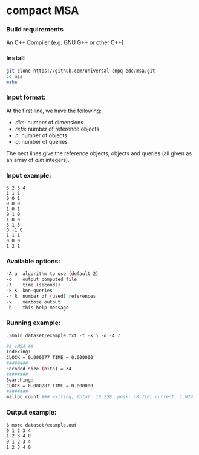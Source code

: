 # compact MSA

### Build requirements

An C++ Compiler (e.g. GNU G++ or other C++)

### Install

```sh
git clone https://github.com/universal-cnpq-edc/msa.git
cd msa
make
```

### Input format:

At the first line, we have the following: 

+  *dim*: number of dimensions
+  *refs*: number of reference objects
+  *n*: number of objects
+  *q*: number of queries

The next lines give the reference objects, objects and queries (all given as an array of *dim* integers).

### Input example:
```
3 2 5 4
1 1 1
0 0 1
0 0 0
1 0 1
0 1 0
1 0 0 
3 1 3
0 -1 0
1 1 1
0 0 0
1 2 1
```

### Available options:

```sh
-A a  algorithm to use (default 2)
-o    output computed file
-t    time (seconds)
-k K  knn-queries
-r R  number of (used) references
-v    verbose output
-h    this help message
```

### Running example:

```c
./main dataset/example.txt -t -k 5 -o -A 2
```

```sh
## cMSA ##
Indexing:
CLOCK = 0.000077 TIME = 0.000000
########
Encoded size (bits) = 34
########
Searching:
CLOCK = 0.000287 TIME = 0.000000
########
malloc_count ### exiting, total: 19,258, peak: 18,710, current: 1,024
```

### Output example:
```sh
$ more dataset/example.out
0 1 2 3 4 
1 2 3 4 0 
0 1 2 3 4 
1 2 3 4 0 
```
